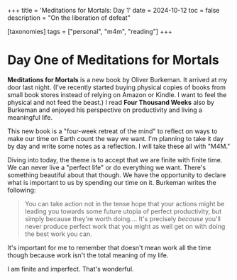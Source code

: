 +++
title = 'Meditations for Mortals: Day 1'
date = 2024-10-12
toc = false
description = "On the liberation of defeat"

[taxonomies]
tags = ["personal", "m4m", "reading"]
+++

# Day One of Meditations for Mortals

__Meditations for Mortals__ is a new book by Oliver Burkeman. It arrived at my door last night. (I've recently started buying physical copies of books from small book stores instead of relying on Amazon or Kindle. I want to feel the physical and not feed the beast.) I read __Four Thousand Weeks__ also by Burkeman and enjoyed his perspective on productivity and living a meaningful life. 

This new book is a "four-week retreat of the mind" to reflect on ways to make our time on Earth count the way we want. I'm planning to take it day by day and write some notes as a reflection. I will take these all with "M4M."

Diving into today, the theme is to accept that we are finite with finite time. We can never live a "perfect life" or do everything we want. There's something beautiful about that though. We have the opportunity to declare what is important to us by spending our time on it. Burkeman writes the following:

> You can take action not in the tense hope that your actions might be leading you towards some future utopia of perfect productivity, but simply because they're worth doing.... It's precisely *because* you'll never produce perfect work that you might as well get on with doing the best work you can.

It's important for me to remember that doesn't mean work all the time though because work isn't the total meaning of my life. 

I am finite and imperfect. That's wonderful. 
